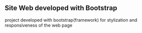 ## Site Web developed with Bootstrap

project developed with bootstrap(framework) for stylization and responsiveness of the web page